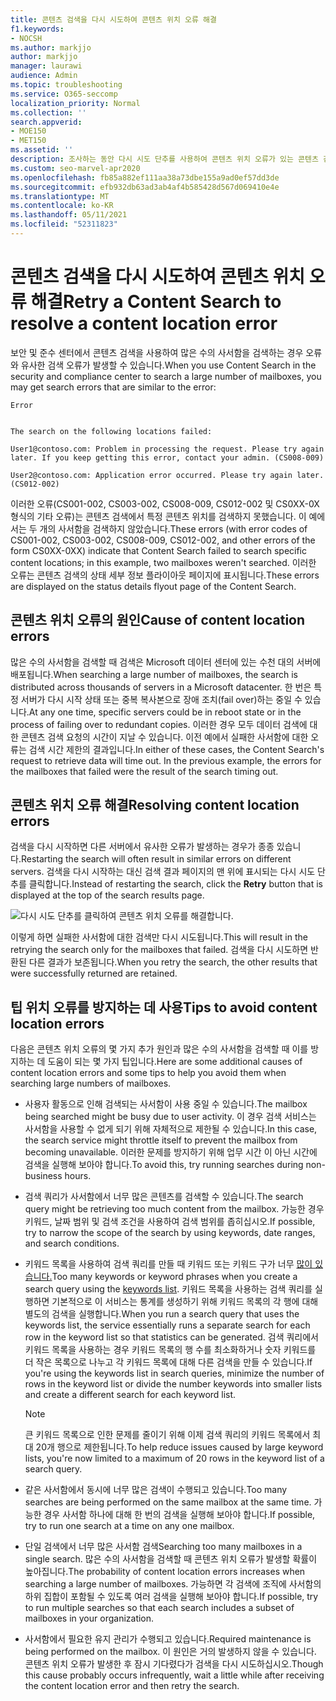 ```yaml
---
title: 콘텐츠 검색을 다시 시도하여 콘텐츠 위치 오류 해결
f1.keywords:
- NOCSH
ms.author: markjjo
author: markjjo
manager: laurawi
audience: Admin
ms.topic: troubleshooting
ms.service: O365-seccomp
localization_priority: Normal
ms.collection: ''
search.appverid:
- MOE150
- MET150
ms.assetid: ''
description: 조사하는 동안 다시 시도 단추를 사용하여 콘텐츠 위치 오류가 있는 콘텐츠 검색을 해결할 수 있습니다.
ms.custom: seo-marvel-apr2020
ms.openlocfilehash: fb85a882ef111aa38a73dbe155a9ad0ef57dd3de
ms.sourcegitcommit: efb932db63ad3ab4af4b585428d567d069410e4e
ms.translationtype: MT
ms.contentlocale: ko-KR
ms.lasthandoff: 05/11/2021
ms.locfileid: "52311823"
---
```

# <a name="retry-a-content-search-to-resolve-a-content-location-error"></a><span data-ttu-id="5555c-103">콘텐츠 검색을 다시 시도하여 콘텐츠 위치 오류 해결</span><span class="sxs-lookup"><span data-stu-id="5555c-103">Retry a Content Search to resolve a content location error</span></span>

<span data-ttu-id="5555c-104">보안 및 준수 센터에서 콘텐츠 검색을 사용하여 많은 수의 사서함을 검색하는 경우 오류와 유사한 검색 오류가 발생할 수 있습니다.</span><span class="sxs-lookup"><span data-stu-id="5555c-104">When you use Content Search in the security and compliance center to search a large number of mailboxes, you may get search errors that are similar to the  error:</span></span>

```text
Error


The search on the following locations failed:

User1@contoso.com: Problem in processing the request. Please try again later. If you keep getting this error, contact your admin. (CS008-009)

User2@contoso.com: Application error occurred. Please try again later. (CS012-002)
```

<span data-ttu-id="5555c-105">이러한 오류(CS001-002, CS003-002, CS008-009, CS012-002 및 CS0XX-0X 형식의 기타 오류)는 콘텐츠 검색에서 특정 콘텐츠 위치를 검색하지 못했습니다. 이 예에서는 두 개의 사서함을 검색하지 않았습니다.</span><span class="sxs-lookup"><span data-stu-id="5555c-105">These errors (with error codes of CS001-002, CS003-002, CS008-009, CS012-002, and other errors of the form CS0XX-0XX) indicate that Content Search failed to search specific content locations; in this example, two mailboxes weren't searched.</span></span> <span data-ttu-id="5555c-106">이러한 오류는 콘텐츠 검색의 상태 세부 정보 플라이아웃 페이지에 표시됩니다.</span><span class="sxs-lookup"><span data-stu-id="5555c-106">These errors are displayed on the status details flyout page of the Content Search.</span></span>

## <a name="cause-of-content-location-errors"></a><span data-ttu-id="5555c-107">콘텐츠 위치 오류의 원인</span><span class="sxs-lookup"><span data-stu-id="5555c-107">Cause of content location errors</span></span>

<span data-ttu-id="5555c-108">많은 수의 사서함을 검색할 때 검색은 Microsoft 데이터 센터에 있는 수천 대의 서버에 배포됩니다.</span><span class="sxs-lookup"><span data-stu-id="5555c-108">When searching a large number of mailboxes, the search is distributed across thousands of servers in a Microsoft datacenter.</span></span> <span data-ttu-id="5555c-109">한 번은 특정 서버가 다시 시작 상태 또는 중복 복사본으로 장애 조치(fail over)하는 중일 수 있습니다.</span><span class="sxs-lookup"><span data-stu-id="5555c-109">At any one time, specific servers could be in reboot state or in the process of failing over to redundant copies.</span></span> <span data-ttu-id="5555c-110">이러한 경우 모두 데이터 검색에 대한 콘텐츠 검색 요청의 시간이 지날 수 있습니다. 이전 예에서 실패한 사서함에 대한 오류는 검색 시간 제한의 결과입니다.</span><span class="sxs-lookup"><span data-stu-id="5555c-110">In either of these cases, the Content Search's request to retrieve data will time out. In the previous example, the errors for the mailboxes that failed were the result of the search timing out.</span></span>

## <a name="resolving-content-location-errors"></a><span data-ttu-id="5555c-111">콘텐츠 위치 오류 해결</span><span class="sxs-lookup"><span data-stu-id="5555c-111">Resolving content location errors</span></span>

<span data-ttu-id="5555c-112">검색을 다시 시작하면 다른 서버에서 유사한 오류가 발생하는 경우가 종종 있습니다.</span><span class="sxs-lookup"><span data-stu-id="5555c-112">Restarting the search will often result in similar errors on different servers.</span></span> <span data-ttu-id="5555c-113">검색을 다시 시작하는 대신 검색  결과 페이지의 맨 위에 표시되는 다시 시도 단추를 클릭합니다.</span><span class="sxs-lookup"><span data-stu-id="5555c-113">Instead of restarting the search, click the **Retry** button that is displayed at the top of the search results page.</span></span>

![다시 시도 단추를 클릭하여 콘텐츠 위치 오류를 해결합니다.](../media/retrycontentsearch3.png)

<span data-ttu-id="5555c-115">이렇게 하면 실패한 사서함에 대한 검색만 다시 시도됩니다.</span><span class="sxs-lookup"><span data-stu-id="5555c-115">This will result in the retrying the search only for the mailboxes that failed.</span></span> <span data-ttu-id="5555c-116">검색을 다시 시도하면 반환된 다른 결과가 보존됩니다.</span><span class="sxs-lookup"><span data-stu-id="5555c-116">When you retry the search, the other results that were successfully returned are retained.</span></span>

## <a name="tips-to-avoid-content-location-errors"></a><span data-ttu-id="5555c-117">팁 위치 오류를 방지하는 데 사용</span><span class="sxs-lookup"><span data-stu-id="5555c-117">Tips to avoid content location errors</span></span>

<span data-ttu-id="5555c-118">다음은 콘텐츠 위치 오류의 몇 가지 추가 원인과 많은 수의 사서함을 검색할 때 이를 방지하는 데 도움이 되는 몇 가지 팁입니다.</span><span class="sxs-lookup"><span data-stu-id="5555c-118">Here are some additional causes of content location errors and some tips to help you avoid them when searching large numbers of mailboxes.</span></span>

- <span data-ttu-id="5555c-119">사용자 활동으로 인해 검색되는 사서함이 사용 중일 수 있습니다.</span><span class="sxs-lookup"><span data-stu-id="5555c-119">The mailbox being searched might be busy due to user activity.</span></span> <span data-ttu-id="5555c-120">이 경우 검색 서비스는 사서함을 사용할 수 없게 되기 위해 자체적으로 제한될 수 있습니다.</span><span class="sxs-lookup"><span data-stu-id="5555c-120">In this case, the search service might throttle itself to prevent the mailbox from becoming unavailable.</span></span> <span data-ttu-id="5555c-121">이러한 문제를 방지하기 위해 업무 시간 이 아닌 시간에 검색을 실행해 보아야 합니다.</span><span class="sxs-lookup"><span data-stu-id="5555c-121">To avoid this, try running searches during non-business hours.</span></span>

- <span data-ttu-id="5555c-122">검색 쿼리가 사서함에서 너무 많은 콘텐츠를 검색할 수 있습니다.</span><span class="sxs-lookup"><span data-stu-id="5555c-122">The search query might be retrieving too much content from the mailbox.</span></span> <span data-ttu-id="5555c-123">가능한 경우 키워드, 날짜 범위 및 검색 조건을 사용하여 검색 범위를 좁히십시오.</span><span class="sxs-lookup"><span data-stu-id="5555c-123">If possible, try to narrow the scope of the search by using keywords, date ranges, and search conditions.</span></span>

- <span data-ttu-id="5555c-124">키워드 목록을 사용하여 검색 쿼리를 만들 때 키워드 또는 키워드 구가 너무 [많이 있습니다.](view-keyword-statistics-for-content-search.md#get-keyword-statistics-for-searches)</span><span class="sxs-lookup"><span data-stu-id="5555c-124">Too many keywords or keyword phrases when you create a search query using the [keywords list](view-keyword-statistics-for-content-search.md#get-keyword-statistics-for-searches).</span></span> <span data-ttu-id="5555c-125">키워드 목록을 사용하는 검색 쿼리를 실행하면 기본적으로 이 서비스는 통계를 생성하기 위해 키워드 목록의 각 행에 대해 별도의 검색을 실행합니다.</span><span class="sxs-lookup"><span data-stu-id="5555c-125">When you run a search query that uses the keywords list, the service essentially runs a separate search for each row in the keyword list so that statistics can be generated.</span></span> <span data-ttu-id="5555c-126">검색 쿼리에서 키워드 목록을 사용하는 경우 키워드 목록의 행 수를 최소화하거나 숫자 키워드를 더 작은 목록으로 나누고 각 키워드 목록에 대해 다른 검색을 만들 수 있습니다.</span><span class="sxs-lookup"><span data-stu-id="5555c-126">If you're using the keywords list in search queries, minimize the number of rows in the keyword list or divide the number keywords into smaller lists and create a different search for each keyword list.</span></span>

  > [!NOTE]
  > <span data-ttu-id="5555c-127">큰 키워드 목록으로 인한 문제를 줄이기 위해 이제 검색 쿼리의 키워드 목록에서 최대 20개 행으로 제한됩니다.</span><span class="sxs-lookup"><span data-stu-id="5555c-127">To help reduce issues caused by large keyword lists, you're now limited to a maximum of 20 rows in the keyword list of a search query.</span></span>

- <span data-ttu-id="5555c-128">같은 사서함에서 동시에 너무 많은 검색이 수행되고 있습니다.</span><span class="sxs-lookup"><span data-stu-id="5555c-128">Too many searches are being performed on the same mailbox at the same time.</span></span> <span data-ttu-id="5555c-129">가능한 경우 사서함 하나에 대해 한 번의 검색을 실행해 보아야 합니다.</span><span class="sxs-lookup"><span data-stu-id="5555c-129">If possible, try to run one search at a time on any one mailbox.</span></span>

- <span data-ttu-id="5555c-130">단일 검색에서 너무 많은 사서함 검색</span><span class="sxs-lookup"><span data-stu-id="5555c-130">Searching too many mailboxes in a single search.</span></span> <span data-ttu-id="5555c-131">많은 수의 사서함을 검색할 때 콘텐츠 위치 오류가 발생할 확률이 높아집니다.</span><span class="sxs-lookup"><span data-stu-id="5555c-131">The probability of content location errors increases when searching a large number of mailboxes.</span></span> <span data-ttu-id="5555c-132">가능하면 각 검색에 조직에 사서함의 하위 집합이 포함될 수 있도록 여러 검색을 실행해 보아야 합니다.</span><span class="sxs-lookup"><span data-stu-id="5555c-132">If possible, try to run multiple searches so that each search includes a subset of  mailboxes in your organization.</span></span>

- <span data-ttu-id="5555c-133">사서함에서 필요한 유지 관리가 수행되고 있습니다.</span><span class="sxs-lookup"><span data-stu-id="5555c-133">Required maintenance is being performed on the mailbox.</span></span> <span data-ttu-id="5555c-134">이 원인은 거의 발생하지 않을 수 있습니다. 콘텐츠 위치 오류가 발생한 후 잠시 기다렸다가 검색을 다시 시도하십시오.</span><span class="sxs-lookup"><span data-stu-id="5555c-134">Though this cause probably occurs infrequently, wait a little while after receiving the content location error and then retry the search.</span></span>
